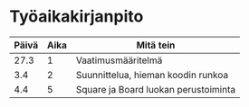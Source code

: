 # Työaikakirjanpito

|Päivä|Aika|Mitä tein|
|-----|----|---------|
|27.3 |1   |Vaatimusmääritelmä|
|3.4  |2   |Suunnittelua, hieman koodin runkoa|
|4.4  |5   |Square ja Board luokan perustoiminta|


